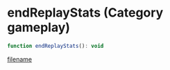 # endReplayStats (Category gameplay)

```js
function endReplayStats(): void
```

[filename](endReplayStats_m.md ':include')